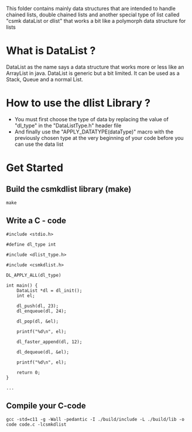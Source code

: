 This folder contains mainly data structures that are intended to handle chained lists, double chained lists and another special type of list called "csmk dataList or dlist" that works a bit like a polymorph data structure for lists

# What is DataList ?
DataList as the name says a data structure that works more or less like an ArrayList in java. DataList is generic but a bit limited. It can be used as a Stack, Queue and a normal List.

# How to use the dlist Library ? 

- You must first choose the type of data by replacing the value of "dl_type" in the "DataListType.h" header file
- And finally use the "APPLY_DATATYPE(dataType)" macro with the previously chosen type at the very beginning of your code before you can use the data list

# Get Started

## Build the csmkdlist library (make)

```
make
```

## Write a C - code
```
#include <stdio.h>

#define dl_type int

#include <dlist_type.h>

#include <csmkdlist.h>

DL_APPLY_ALL(dl_type)

int main() {
    DataList *dl = dl_init();
    int el;

    dl_push(dl, 23);
    dl_enqueue(dl, 24);

    dl_pop(dl, &el);

    printf("%d\n", el);

    dl_faster_append(dl, 12);

    dl_dequeue(dl, &el);

    printf("%d\n", el);

    return 0;
}

...

```

## Compile your C-code
```
gcc -std=c11 -g -Wall -pedantic -I ./build/include -L ./build/lib -o code code.c -lcsmkdlist
```